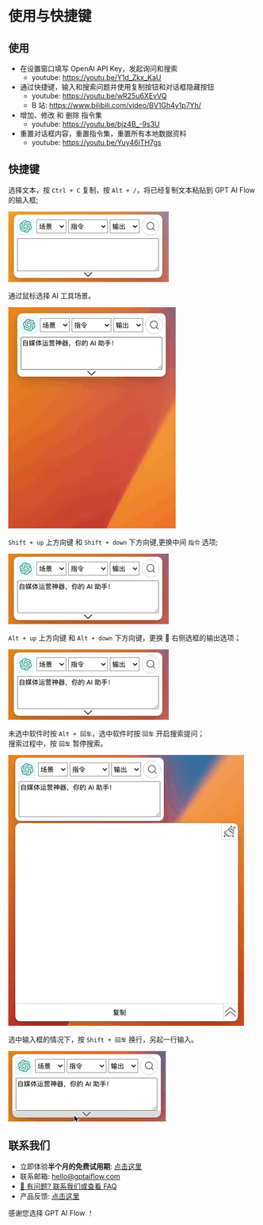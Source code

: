 ---
---

# 使用与快捷键

## 使用

- 在设置窗口填写 OpenAI API Key，发起询问和搜索
  - youtube: https://youtu.be/Y1d_Zkx_KaU
- 通过快捷键，输入和搜索问题并使用复制按钮和对话框隐藏按钮
  - youtube: https://youtu.be/wR25u6XEvVQ
  - B 站: https://www.bilibili.com/video/BV1Gh4y1p7Yh/
- 增加、修改 和 删除 指令集
  - youtube: https://youtu.be/bjz4B_-9s3U
- 重置对话框内容，重置指令集，重置所有本地数据资料
  - youtube: https://youtu.be/Yuy46iTH7gs

## 快捷键

选择文本，按 `Ctrl + C` 复制，按 `Alt + /`，将已经复制文本粘贴到 GPT AI Flow 的输入框;

![product-shorcut-fill-out-input](./img/4-usage-and-shortcut/2023-08-06-img-1-copy-text-then-fill-out-textarea.gif)

通过鼠标选择 AI 工具场景。

![](./img/4-usage-and-shortcut/2023-08-06-img-2-switch-context.gif)

`Shift + up` 上方向键 和 `Shift + down` 下方向键,更换中间 `指令` 选项;

![product-shorcut-switch-instruction](./img/4-usage-and-shortcut/2023-08-06-img-3-switch-instruction.gif)

`Alt + up` 上方向键 和 `Alt + down` 下方向键，更换 🫱 右侧选框的输出选项；

![product-shorcut-switch-output-indicator](./img/4-usage-and-shortcut/2023-08-06-img-4-switch-output-indicator.gif)

未选中软件时按 `Alt + 回车`，选中软件时按 `回车` 开启搜索提问；  
搜索过程中，按 `回车` 暂停搜索。

![product-shorcut-start-search](./img/4-usage-and-shortcut/2023-08-06-img-5-switch-start-and-stop-search.gif)

选中输入框的情况下，按 `Shift + 回车` 换行，另起一行输入。

![](./img/4-usage-and-shortcut/2023-08-06-img-6-type-in-a-new-line.gif)

## 联系我们

- 立即体验**半个月的免费试用期**: [点击这里](/download)
- 联系邮箱: hello@gptaiflow.com
- [💬 有问题? 联系我们或查看 FAQ](./6-faq.md)
- 产品反馈: [点击这里](https://wj.qq.com/s2/12214642/c9c6)

感谢您选择 GPT AI Flow ！
